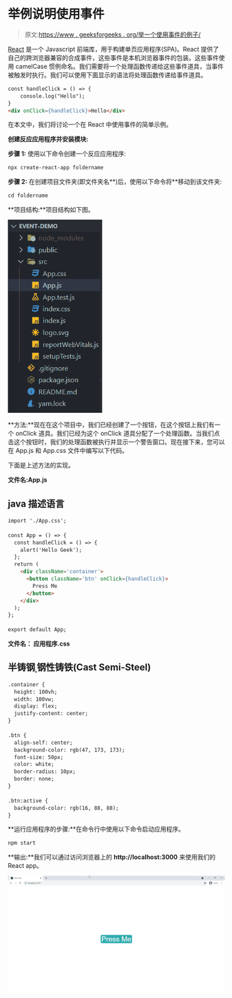 # 举例说明使用事件

> 原文:[https://www . geeksforgeeks . org/举一个使用事件的例子/](https://www.geeksforgeeks.org/give-an-example-of-using-events/)

[React](https://www.geeksforgeeks.org/react-js-introduction-working/) 是一个 Javascript 前端库，用于构建单页应用程序(SPA)。React 提供了自己的跨浏览器兼容的合成事件，这些事件是本机浏览器事件的包装。这些事件使用 camelCase 惯例命名。我们需要将一个处理函数传递给这些事件道具，当事件被触发时执行。我们可以使用下面显示的语法将处理函数传递给事件道具。

```html
const handleClick = () => {
    console.log("Hello");
}
<div onClick={handleClick}>Hello</div>
```

在本文中，我们将讨论一个在 React 中使用事件的简单示例。

**创建反应应用程序并安装模块:**

**步骤 1:** 使用以下命令创建一个反应应用程序:

```html
npx create-react-app foldername
```

**步骤 2:** 在创建项目文件夹(即文件夹名**)后，使用以下命令将**移动到该文件夹:

```html
cd foldername
```

**项目结构:**项目结构如下图。

![](img/ced9ba4fd4025d21448bae11ad61fe0e.png)

**方法:**现在在这个项目中，我们已经创建了一个按钮，在这个按钮上我们有一个 onClick 道具。我们已经为这个 onClick 道具分配了一个处理函数。当我们点击这个按钮时，我们的处理函数被执行并显示一个警告窗口。现在接下来，您可以在 App.js 和 App.css 文件中编写以下代码。

下面是上述方法的实现。

**文件名:App.js**

## java 描述语言

```html
import './App.css';

const App = () => {
  const handleClick = () => {
    alert('Hello Geek');
  };
  return (
    <div className='container'>
      <button className='btn' onClick={handleClick}>
        Press Me
      </button>
    </div>
  );
};

export default App;
```

**文件名： 应用程序.css**

## 半铸钢ˌ钢性铸铁(Cast Semi-Steel)

```html
.container {
  height: 100vh;
  width: 100vw;
  display: flex;
  justify-content: center;
}

.btn {
  align-self: center;
  background-color: rgb(47, 173, 173);
  font-size: 50px;
  color: white;
  border-radius: 10px;
  border: none;
}

.btn:active {
  background-color: rgb(16, 88, 88);
}
```

**运行应用程序的步骤:**在命令行中使用以下命令启动应用程序。

```html
npm start
```

**输出:**我们可以通过访问浏览器上的 **http://localhost:3000** 来使用我们的 React app。

![](img/60c326f761da7abfce8a62f525f6afbe.png)